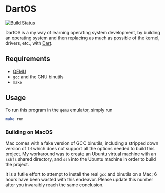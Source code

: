 # DartOS
[![Build Status](https://travis-ci.com/vasilescur/DartOS.svg?branch=master)](https://travis-ci.com/vasilescur/DartOS)

DartOS is a my way of learning operating system development, by building an operating system and then replacing as much as possible of the kernel, drivers, etc., with [Dart](http://www.dartlang.org).

## Requirements

- [QEMU](https://www.qemu.org/)
- `gcc` and the GNU binutils
- `make`

## Usage

To run this program in the `qemu` emulator, simply run

```bash
make run
```

### Building on MacOS

Mac comes with a fake version of GCC binutils, including a stripped down version of `ld` which does not support all the options needed to build this project. My workaround was to create an Ubuntu virtual machine with an `sshfs` shared directory, and `ssh` into the Ubuntu machine in order to build the project.

It is a futile effort to attempt to install the real `gcc` and binutils on a Mac; 6 hours have been wasted with this endeavor. Please update this number after you invaraibly reach the same conclusion.
